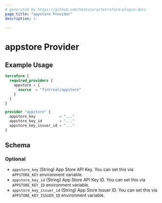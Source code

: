 ```yaml
---
# generated by https://github.com/hashicorp/terraform-plugin-docs
page_title: "appstore Provider"
description: |-
  
---
```


# appstore Provider



## Example Usage

```terraform
terraform {
  required_providers {
    appstore = {
      source  = "fintreal/appstore"
    }
  }
}

provider "appstore" {
  appstore_key           = "..."
  appstore_key_id        = "..."
  appstore_key_issuer_id = "..."
}
```

<!-- schema generated by tfplugindocs -->
## Schema

### Optional

- `appstore_key` (String) App Store API Key. You can set this via `APPSTORE_KEY` environment variable.
- `appstore_key_id` (String) App Store API Key ID. You can set this via `APPSTORE_KEY_ID` environment variable.
- `appstore_key_issuer_id` (String) App Store Issuer ID. You can set this via `APPSTORE_KEY_ISSUER_ID` environment variable.
